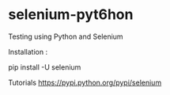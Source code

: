 # selenium-pyt6hon
Testing using Python and Selenium

Installation :


pip install -U selenium


Tutorials
https://pypi.python.org/pypi/selenium
